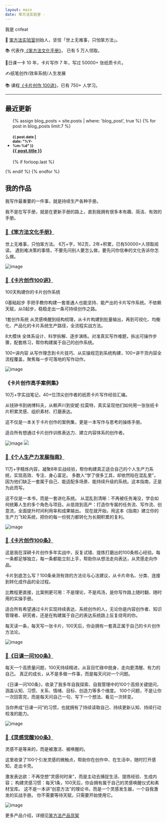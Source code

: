 ```yaml
---
layout: main
date: 笨方法实验室 ·
---
```


我是 cnfeat

📍  [笨方法实验室](https://www.yuque.com/hardwaylab/book)创始人，坚信「世上无难事，只怕笨方法」。

📚 代表作[《笨方法文化手册》](https://www.yuque.com/hardwaylab/zzybgv/zuwq9l)， 已有 5 万人领取。

🎈日课一卡 10 年，卡片写作 7 年，写过 50000+ 张纸质卡片。

✍️纸笔创作/效率系统/人生发展

📚 课程[《卡片创作 100讲》](https://www.yuque.com/hardwaylab/zzybgv/luvhdr)，已有 750+ 人学习。

---

## 最近更新

<ul class="related-posts">

{% assign blog_posts = site.posts | where: 'blog_post', true %}
{% for post in blog_posts limit:7 %}
    <li class="main-page-list">
        <h4>
            <div style="display: inline-block; width: 90px">
                <small>{{ post.date | date: "%Y-%m-%d" }}</small>
            </div>
            <div id="main-page-blogs-list">
                <a class="una" href="{{ site.baseurl }}{{ post.url }}">
                    <span>{{ post.title }}</span>
                </a>
            </div>
        </h4>
    </li>
    {% if forloop.last %}</ul>{% endif %}
{% endfor %}


## 我的作品

我写作最重要的一件事，就是持续生产各种手册。

我不是在写手册，就是在更新手册的路上，直到我拥有很多本有趣、简洁、有效的手册。

### [📍《笨方法文化手册》](https://mp.weixin.qq.com/s/-HTkh0tBdnoX7GdkE1O5cw)
世上无难事，只怕笨方法。
6万+字，162页，2年+积累，已有50000+人领取阅读。
遇到难决策的事情，不要先问别人要怎么做，要先问你信奉的文化告诉你怎么做。

![image](images/b1.PNG)

### [📍《卡片创作100讲》](https://www.yuque.com/hardwaylab/zzybgv/luvhdr)

100天构建你的卡片创作系统

0基础起步
手把手教你构建一套普通人也能坚持、能产出的卡片写作系统。不依赖天赋，从0起步，稳稳走出一条可持续创作之路。

1套创作系统
从灵感唤醒到结构梳理，从卡片构建到批量输出，再到可视化、均衡化、产品化的卡片系统生产路径，全流程实战方法。

8大模块
全体系设计、科学拆解、逐步演练。对准真实写作难题，拆出可操作步骤，配套练习，帮你构建属于自己的创作系统。  

100+讲内容
从写作理念到卡片技巧、从实操规范到系统构建，100+讲干货内容全流程覆盖，聚焦每一步可落地的写作动作。

![image](images/b2.png)

### 《卡片创作高手案例集》

10万+字实战笔记，40+位顶尖创作者的纸质卡片写作经验汇编。

从钱钟书到纳博科夫，从赖声川到安妮·拉莫特，真实呈现他们如何用一张张纸卡片积累灵感、组织素材、打磨表达。

这不仅是一本关于卡片创作的案例集，更是一本写作与思考的操练手册。

适合所有想通过卡片创作训练表达力、建立内容体系的创作者。

![image](images/b7.png)
![](https://s3.bmp.ovh/imgs/2025/05/22/41351799cbfbbb1d.png)


### [📍《个人生产力发展指南》](https://xiaobot.net/p/productivity)

11万+字精炼内容，凝聚8年实战经验，帮你构建真正适合自己的个人生产力系统，实现高效、专注、身心富足。
 多数人“学了很多工具，却依然陷在混乱里”，因为他们缺乏一套属于自己、能适配多场景、能持续升级的系统。这本指南，正是为此而写。
 
这不仅是一本书，而是一套进化系统。
从混乱到清晰：不再被任务淹没，学会如何统筹人生的多个角色与项目。从低效到高产：打造你专属的任务流、写作流、创意流，全面提升时间利用率和成果输出。
 现在就开始，用这本《指南》建立你的生产力飞轮系统，把你的每一份努力都转化为长期积累的复利。  

![image](images/b3.png)

### [📍《卡片创作100条》](https://note.mowen.cn/note-intro/?noteUuid=btOAHg2lgB8JjsjZ8vhik)

这是我在深耕卡片创作多年实战中，反复试错、提炼打磨出的100条核心经验。每一条都足够独立，每一条都能立刻上手，帮助你从想法走向表达，从灵感走向作品。
 
卡片到底怎么写？100条亲测有效的方法论与心法建议，从卡片命名、分类、连接到转化成作品的全过程。

比教程更直接，比案例更可用：不是理论，不是鸡汤，是你写作路上随时翻、随时用的实操手册。

适合所有希望通过卡片实现持续表达、系统创作的人，无论你是内容创作者、知识管理者、研究者，还是在构建属于自己的表达系统路上反复绕弯的你。

每天读一条，每天写一张卡片，100天后，你会拥有一套真正属于自己的卡片创作方法论。

![image](images/b4.png)

### [📍《日课一问100条》](https://note.mowen.cn/note-intro/?noteUuid=-Bk07LZCQGl7C_eenFAiB)
每天一个高质量问题，100天持续精进，从盲目忙碌中脱身，走向更清醒、有力的自己。
真正的成长，从不是多做一件事，而是每天问对一个问题。

《日课一问100条》，收录了我多年自我探索、自我管理中的100个高频关键提问，涵盖认知、习惯、关系、情绪、目标、创造力等多个维度。
 100个问题，不是让你一次回答完，而是每天问自己一句、写下一个想法、看见一次转变。
 
当你养成“日课一问”的习惯，也就拥有了持续读取自己、持续更新认知、持续行动校准的能力。  

![image](images/b5.png)


### [📍《灵感觉醒100条》](https://note.mowen.cn/note-intro/?noteUuid=KBJpsH512oKndEfy_bUGz)

灵感不是等来的，而是被激活、被唤醒的。

这里收录了100个引发灵感的微触点，帮助你在创作中、在生活中，随时打开感知，走出卡壳。  

激发表达欲：不再空想“灵感何时来”，而是主动去捕捉生活、提炼经验、生成内容；
构建灵感习惯：每天1条，100天后，你会拥有属于自己的灵感唤醒仪式和素材宝库。
 这不是一本讲“创意方法”的理论书，而是一个灵感发生器，一个自我激发的实战手册。
你不需要等待天赋，只需要开始使用它。

![image](images/b6.PNG)


更多产品介绍，详细见[笨方法产品货架](https://www.yuque.com/hardwaylab/zzybgv)


